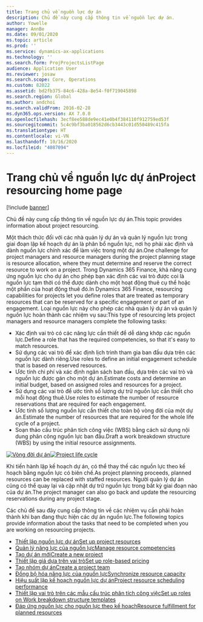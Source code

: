 ```yaml
---
title: Trang chủ về nguồn lực dự án
description: Chủ đề này cung cấp thông tin về nguồn lực dự án.
author: Yowelle
manager: AnnBe
ms.date: 09/01/2020
ms.topic: article
ms.prod: ''
ms.service: dynamics-ax-applications
ms.technology: ''
ms.search.form: ProjProjectsListPage
audience: Application User
ms.reviewer: josaw
ms.search.scope: Core, Operations
ms.custom: 82022
ms.assetid: bd2fb375-84c6-428a-8e54-f0f719045898
ms.search.region: Global
ms.author: andchoi
ms.search.validFrom: 2016-02-28
ms.dyn365.ops.version: AX 7.0.0
ms.openlocfilehash: 3ecf8ee588de9ec41e0b4f384110f912759ed53f
ms.sourcegitcommit: 5c4c9bf3ba018562d6cb3443c01d550489c415fa
ms.translationtype: HT
ms.contentlocale: vi-VN
ms.lasthandoff: 10/16/2020
ms.locfileid: "4087094"
---
```

# <a name="project-resourcing-home-page"></a><span data-ttu-id="077f8-103">Trang chủ về nguồn lực dự án</span><span class="sxs-lookup"><span data-stu-id="077f8-103">Project resourcing home page</span></span>

[!include [banner](../includes/banner.md)]

<span data-ttu-id="077f8-104">Chủ đề này cung cấp thông tin về nguồn lực dự án.</span><span class="sxs-lookup"><span data-stu-id="077f8-104">This topic provides information about project resourcing.</span></span>

<span data-ttu-id="077f8-105">Một thách thức đối với các nhà quản lý dự án và quản lý nguồn lực trong giai đoạn lập kế hoạch dự án là phân bổ nguồn lực, nơi họ phải xác định và dành nguồn lực chính xác để làm việc trong một dự án.</span><span class="sxs-lookup"><span data-stu-id="077f8-105">One challenge for project managers and resource managers during the project planning stage is resource allocation, where they must determine and reserve the correct resource to work on a project.</span></span> <span data-ttu-id="077f8-106">Trong Dynamics 365 Finance, khả năng cung ứng nguồn lực cho dự án cho phép bạn xác định các vai trò được coi là nguồn lực tạm thời có thể được dành cho một hoạt động thuê cụ thể hoặc một phần của hoạt động thuê đó.</span><span class="sxs-lookup"><span data-stu-id="077f8-106">In Dynamics 365 Finance, resourcing capabilities for projects let you define roles that are treated as temporary resources that can be reserved for a specific engagement or part of an engagement.</span></span> <span data-ttu-id="077f8-107">Loại nguồn lực này cho phép các nhà quản lý dự án và quản lý nguồn lực hoàn thành các nhiệm vụ sau:</span><span class="sxs-lookup"><span data-stu-id="077f8-107">This type of resourcing lets project managers and resource managers complete the following tasks:</span></span>

- <span data-ttu-id="077f8-108">Xác định vai trò có các năng lực cần thiết để dễ dàng khớp các nguồn lực.</span><span class="sxs-lookup"><span data-stu-id="077f8-108">Define a role that has the required competencies, so that it's easy to match resources.</span></span>
- <span data-ttu-id="077f8-109">Sử dụng các vai trò để xác định lịch trình tham gia ban đầu dựa trên các nguồn lực dành riêng.</span><span class="sxs-lookup"><span data-stu-id="077f8-109">Use roles to define an initial engagement schedule that is based on reserved resources.</span></span>
- <span data-ttu-id="077f8-110">Ước tính chi phí và xác định ngân sách ban đầu, dựa trên các vai trò và nguồn lực được gán cho một dự án.</span><span class="sxs-lookup"><span data-stu-id="077f8-110">Estimate costs and determine an initial budget, based on assigned roles and resources for a project.</span></span>
- <span data-ttu-id="077f8-111">Sử dụng các vai trò để ước tính số lượng dự trữ nguồn lực cần thiết cho mỗi hoạt động thuê.</span><span class="sxs-lookup"><span data-stu-id="077f8-111">Use roles to estimate the number of resource reservations that are required for each engagement.</span></span>
- <span data-ttu-id="077f8-112">Ước tính số lượng nguồn lực cần thiết cho toàn bộ vòng đời của một dự án.</span><span class="sxs-lookup"><span data-stu-id="077f8-112">Estimate the number of resources that are required for the whole life cycle of a project.</span></span>
- <span data-ttu-id="077f8-113">Soạn thảo cấu trúc phân tích công việc (WBS) bằng cách sử dụng nội dung phân công nguồn lực ban đầu.</span><span class="sxs-lookup"><span data-stu-id="077f8-113">Draft a work breakdown structure (WBS) by using the initial resource assignments.</span></span>

<span data-ttu-id="077f8-114">[![Vòng đời dự án](./media/projectresourcing02-1024x812.jpg)](./media/projectresourcing02.jpg)</span><span class="sxs-lookup"><span data-stu-id="077f8-114">[![Project life cycle](./media/projectresourcing02-1024x812.jpg)](./media/projectresourcing02.jpg)</span></span>

<span data-ttu-id="077f8-115">Khi tiến hành lập kế hoạch dự án, có thể thay thế các nguồn lực theo kế hoạch bằng nguồn lực có biên chế.</span><span class="sxs-lookup"><span data-stu-id="077f8-115">As project planning proceeds, planned resources can be replaced with staffed resources.</span></span> <span data-ttu-id="077f8-116">Người quản lý dự án cũng có thể quay lại và cập nhật dự trữ nguồn lực trong bất kỳ giai đoạn nào của dự án.</span><span class="sxs-lookup"><span data-stu-id="077f8-116">The project manager can also go back and update the resourcing reservations during any project stage.</span></span>

<span data-ttu-id="077f8-117">Các chủ đề sau đây cung cấp thông tin về các nhiệm vụ cần phải hoàn thành khi bạn đang thực hiện các dự án nguồn lực.</span><span class="sxs-lookup"><span data-stu-id="077f8-117">The following topics provide information about the tasks that need to be completed when you are working on resourcing projects.</span></span>

- [<span data-ttu-id="077f8-118">Thiết lập nguồn lực dự án</span><span class="sxs-lookup"><span data-stu-id="077f8-118">Set up project resources</span></span>](set-up-project-resources.md)
- [<span data-ttu-id="077f8-119">Quản lý năng lực của nguồn lực</span><span class="sxs-lookup"><span data-stu-id="077f8-119">Manage resource competencies</span></span>](manage-resource-competencies.md)
- [<span data-ttu-id="077f8-120">Tạo dự án mới</span><span class="sxs-lookup"><span data-stu-id="077f8-120">Create a new project</span></span>](create-new-project.md)
- [<span data-ttu-id="077f8-121">Thiết lập giá dựa trên vai trò</span><span class="sxs-lookup"><span data-stu-id="077f8-121">Set up role-based pricing</span></span>](set-up-role-based-pricing.md)
- [<span data-ttu-id="077f8-122">Tạo nhóm dự án</span><span class="sxs-lookup"><span data-stu-id="077f8-122">Create a project team</span></span>](create-project-team.md)
- [<span data-ttu-id="077f8-123">Đồng bộ hóa năng lực của nguồn lực</span><span class="sxs-lookup"><span data-stu-id="077f8-123">Synchronize resource capacity</span></span>](synchronize-resource-capacity.md)
- [<span data-ttu-id="077f8-124">Hiệu suất lập kế hoạch nguồn lực dự án</span><span class="sxs-lookup"><span data-stu-id="077f8-124">Project resource scheduling performance</span></span>](project-scheduling-performance.md)
- [<span data-ttu-id="077f8-125">Thiết lập vai trò trên các mẫu cấu trúc phân tích công việc</span><span class="sxs-lookup"><span data-stu-id="077f8-125">Set up roles on Work breakdown structure templates</span></span>](set-up-roles-wbs-template.md)
- [<span data-ttu-id="077f8-126">Đáp ứng nguồn lực cho nguồn lực theo kế hoạch</span><span class="sxs-lookup"><span data-stu-id="077f8-126">Resource fulfillment for planned resources</span></span>](resource-fulfillment-planned-resources.md)
